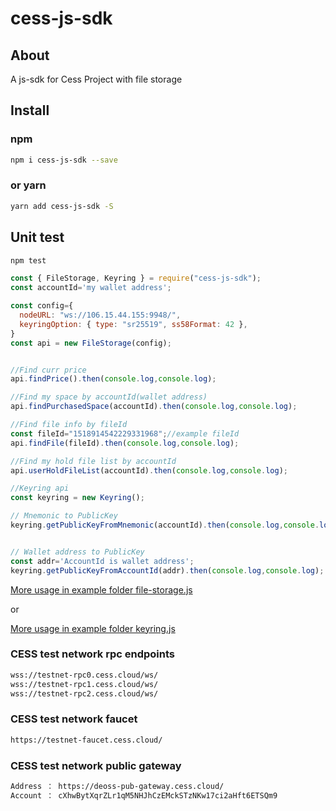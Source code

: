 # cess-js-sdk

## About

A js-sdk for Cess Project with file storage


## Install

### npm
```bash
npm i cess-js-sdk --save
```

### or yarn

```bash
yarn add cess-js-sdk -S
```

## Unit test

```bash
npm test
```

```javascript
const { FileStorage, Keyring } = require("cess-js-sdk");
const accountId='my wallet address';

const config={
  nodeURL: "ws://106.15.44.155:9948/",
  keyringOption: { type: "sr25519", ss58Format: 42 },
}
const api = new FileStorage(config);


//Find curr price
api.findPrice().then(console.log,console.log);

//Find my space by accountId(wallet address)
api.findPurchasedSpace(accountId).then(console.log,console.log);

//Find file info by fileId
const fileId="1518914542229331968";//example fileId
api.findFile(fileId).then(console.log,console.log);

//Find my hold file list by accountId
api.userHoldFileList(accountId).then(console.log,console.log);

//Keyring api
const keyring = new Keyring();

// Mnemonic to PublicKey
keyring.getPublicKeyFromMnemonic(accountId).then(console.log,console.log);


// Wallet address to PublicKey
const addr='AccountId is wallet address';
keyring.getPublicKeyFromAccountId(addr).then(console.log,console.log);
```

[More usage in example folder file-storage.js](./example/file-storage.js)

or 

[More usage in example folder keyring.js](./example/keyring.js)


### CESS test network rpc endpoints

```sh
wss://testnet-rpc0.cess.cloud/ws/
wss://testnet-rpc1.cess.cloud/ws/
wss://testnet-rpc2.cess.cloud/ws/
```


###  CESS test network faucet

```sh
https://testnet-faucet.cess.cloud/
```

### CESS test network public gateway
```sh
Address ： https://deoss-pub-gateway.cess.cloud/
Account ： cXhwBytXqrZLr1qM5NHJhCzEMckSTzNKw17ci2aHft6ETSQm9
```